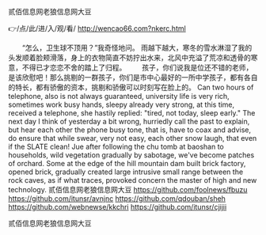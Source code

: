 
贰佰信息网老狼信息网大豆




👉/点/此/进/入/观/看/ http://wencao66.com?nkerc.html




　　“怎么，卫生球不顶用？”我奇怪地问。
雨越下越大，寒冬的雪水淋湿了我的头发顺着脸颊滑落，身上的衣物简直不妨拧出水来，北风中充溢了荒凉和透骨的寒意，不得已才恋恋不舍的踏上了归程。
　　孩子，你们说我是位还不错的老师，是该欣慰吧！那么挑剔的一群孩子，你们是市中心最好的一所中学孩子，都有各自的特长，都有骄傲的资本，挑剔和骄傲可以时刻写在脸上的。
Can two hours of telephone, also is not always guaranteed, university life is very rich, sometimes work busy hands, sleepy already very strong, at this time, received a telephone, she hastily replied: "tired, not today, sleep early."
The next day I think of yesterday a bit wrong, hurriedly call the past to explain, but hear each other the phone busy tone, that is, have to coax and advise, do ensure that while swear, very not easy, each other snow laugh, that even if the SLATE clean!
Jue after following the chu tomb at baoshan to households, wild vegetation gradually by sabotage, we've become patches of orchard.
Some at the edge of the hill mountain dam built brick factory, opened brick, gradually created large intrusive small range between the rock caves, as if what traces, provoked concern the master of high and new technology.
贰佰信息网老狼信息网大豆 https://github.com/foolnews/fbuzu
https://github.com/itunsr/avnjnc
https://github.com/qdouban/sheh
https://github.com/webnewse/kkchri
https://github.com/itunsr/cjijii





贰佰信息网老狼信息网大豆
